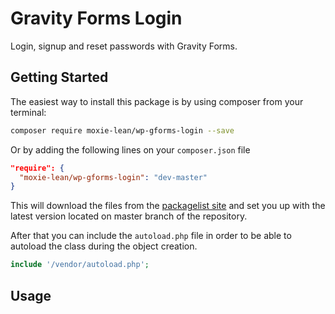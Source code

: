 # Gravity Forms Login
Login, signup and reset passwords with Gravity Forms.

## Getting Started

The easiest way to install this package is by using composer from your terminal:

```bash
composer require moxie-lean/wp-gforms-login --save
```

Or by adding the following lines on your `composer.json` file

```json
"require": {
  "moxie-lean/wp-gforms-login": "dev-master"
}
```

This will download the files from the [packagelist site](https://packagist.org/packages/moxie-lean/wp-gforms-login) 
and set you up with the latest version located on master branch of the repository. 

After that you can include the `autoload.php` file in order to
be able to autoload the class during the object creation.

```php
include '/vendor/autoload.php';
```

## Usage

